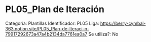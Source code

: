 # PL05_Plan de Iteración

Categoría: Plantillas
Identificador: PL05
Liga: https://berry-cymbal-363.notion.site/PL05_Plan-de-Iteraci-n-79917292673a47a4b2134da7761ea0a7
Se utiliza?: No
